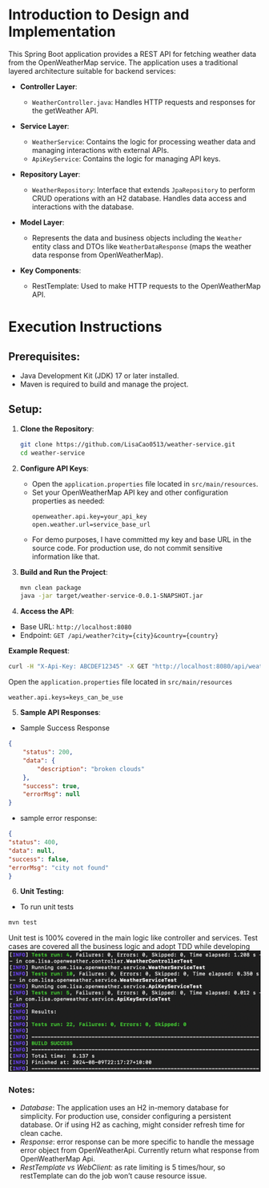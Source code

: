 # Introduction to Design and Implementation

This Spring Boot application provides a REST API for fetching weather data from the OpenWeatherMap service. The application uses a traditional layered architecture suitable for backend services:

- **Controller Layer**:
    - `WeatherController.java`: Handles HTTP requests and responses for the getWeather API.

- **Service Layer**:
    - `WeatherService`: Contains the logic for processing weather data and managing interactions with external APIs.
    - `ApiKeyService`: Contains the logic for managing API keys.

- **Repository Layer**:
    - `WeatherRepository`: Interface that extends `JpaRepository` to perform CRUD operations with an H2 database. Handles data access and interactions with the database.

- **Model Layer**:
    - Represents the data and business objects including the `Weather` entity class and DTOs like `WeatherDataResponse` (maps the weather data response from OpenWeatherMap).

- **Key Components**:
  - RestTemplate: Used to make HTTP requests to the OpenWeatherMap API.

# Execution Instructions
## Prerequisites:
- Java Development Kit (JDK) 17 or later installed.
- Maven is required to build and manage the project.

## Setup:

1. **Clone the Repository**:
    ```bash
    git clone https://github.com/LisaCao0513/weather-service.git
    cd weather-service
    ```

2. **Configure API Keys**:
    - Open the `application.properties` file located in `src/main/resources`.
    - Set your OpenWeatherMap API key and other configuration properties as needed:
      ```properties
      openweather.api.key=your_api_key
      open.weather.url=service_base_url
      ```
    - For demo purposes, I have committed my key and base URL in the source code. For production use, do not commit sensitive information like that.

3. **Build and Run the Project**:
    ```bash
    mvn clean package
    java -jar target/weather-service-0.0.1-SNAPSHOT.jar
    ```

4. **Access the API**:
- Base URL: `http://localhost:8080`
- Endpoint: `GET /api/weather?city={city}&country={country}`

**Example Request**:
```bash
curl -H "X-Api-Key: ABCDEF12345" -X GET "http://localhost:8080/api/weather?city=London&country=uk"
```
Open the `application.properties` file located in `src/main/resources`
```properties
weather.api.keys=keys_can_be_use
```
5. **Sample API Responses**:

- Sample Success Response

```json
{
    "status": 200,
    "data": {
        "description": "broken clouds"
    },
    "success": true,
    "errorMsg": null
}
```

- sample error response:
```json
{
"status": 400,
"data": null,
"success": false,
"errorMsg": "city not found"
}
```
6. **Unit Testing:**

- To run unit tests
```bash
mvn test
```
Unit test is 100% covered in the main logic like controller and services. Test cases are covered all the business logic and adopt TDD while developing
![img.png](img.png)
### Notes:
- *Database*: The application uses an H2 in-memory database for simplicity. For production use, consider configuring a persistent database. Or if using H2 as caching, might consider refresh time for clean cache.
- *Response*: error response can be more specific to handle the message error object from OpenWeatherApi. Currently return what response from OpenWeatherMap Api.
- *RestTemplate vs WebClient:*  as rate limiting is 5 times/hour, so restTemplate can do the job won’t cause resource issue.